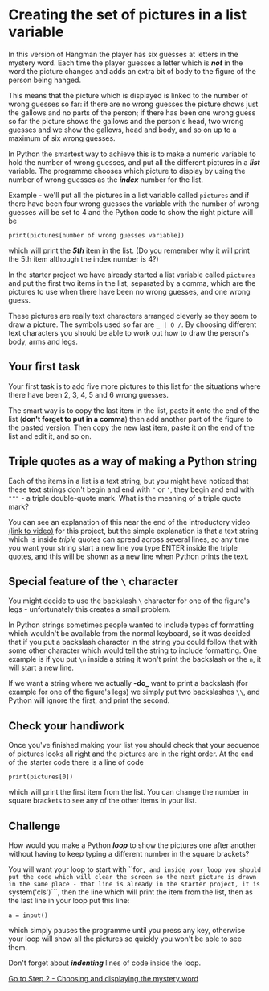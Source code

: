 # Creating the set of pictures in a list variable

In this version of Hangman the player has six guesses at letters in the mystery word. Each time the player guesses a letter which is **_not_** in the word the picture changes and adds an extra bit of body to the figure of the person being hanged.

This means that the picture which is displayed is linked to the number of wrong guesses so far: if there are no wrong guesses the picture shows just the gallows and no parts of the person; if there has been one wrong guess so far the picture shows the gallows and the person's head, two wrong guesses and we show the gallows, head and body, and so on up to a maximum of six wrong guesses.

In Python the smartest way to achieve this is to make a numeric variable to hold the number of wrong guesses, and put all the different pictures in a **_list_** variable. The programme chooses which picture to display by using the number of wrong guesses as the **_index_** number for the list.

Example - we'll put all the pictures in a list variable called ```pictures``` and if there have been four wrong guesses the variable with the number of wrong guesses will be set to 4 and the Python code to show the right picture will be
```
print(pictures[number of wrong guesses variable])
```
which will print the **_5th_** item in the list. (Do you remember why it will print the 5th item although the index number is 4?)

In the starter project we have already started a list variable called ```pictures``` and put the first two items in the list, separated by a comma, which are the pictures to use when there have been no wrong guesses, and one wrong guess.

These pictures are really text characters arranged cleverly so they seem to draw a picture. The symbols used so far are ```_ | O /```. By choosing different text characters you should be able to work out how to draw the person's body, arms and legs.
 
## Your first task

Your first task is to add five more pictures to this list for the situations where there have been 2, 3, 4, 5 and 6 wrong guesses. 

The smart way is to copy the last item in the list, paste it onto the end of the list (**don't forget to put in a comma**) then add another part of the figure to the pasted version. Then copy the new last item, paste it on the end of the list and edit it, and so on.


## Triple quotes as a way of making a Python string

Each of the items in a list is a text string, but you might have noticed that these text strings don't begin and end with `"` or `'`, they begin and end with `"""` - a triple double-quote mark. What is the meaning of a triple quote mark?

You can see an explanation of this near the end of the introductory video [(link to video)](https://youtu.be/FOJO9RdFEF8) for this project, but the simple explanation is that a text string which is inside *triple* quotes can spread across several lines, so any time you want your string start a new line you type ENTER inside the triple quotes, and this will be shown as a new line when Python prints the text.

## Special feature of the ```\``` character

You might decide to use the backslash ```\``` character for one of the figure's legs - unfortunately this creates a small problem. 

In Python strings sometimes people wanted to include types of formatting which wouldn't be available from the normal keyboard, so it was decided that if you put a backslash character in the string you could follow that with some other character which would tell the string to include formatting. One example is if you put ```\n``` inside a string it won't print the backslash or the ```n```, it will start a new line. 

If we want a string where we actually **-do_** want to print a backslash (for example for one of the figure's legs) we simply put two backslashes ```\\```, and Python will ignore the first, and print the second.


## Check your handiwork

Once you've finished making your list you should check that your sequence of pictures looks all right and the pictures are in the right order. At the end of the starter code there is a line of code
```
print(pictures[0])
```

which will print the first item from the list. You can change the number in square brackets to see any of the other items in your list.

## Challenge

How would you make a Python **_loop_** to show the pictures one after another without having to keep typing a different number in the square brackets?

You will want your loop to start with ``for```, and inside your loop you should put the code which will clear the screen so the next picture is drawn in the same place - that line is already in the starter project, it is ```system('cls')```, then the line which will print the item from the list, then as the last line in your loop put this line:
```
a = input()
```
which simply pauses the programme until you press any key, otherwise your loop will show all the pictures so quickly you won't be able to see them.

Don't forget about **_indenting_** lines of code inside the loop.

[Go to Step 2 - Choosing and displaying the mystery word](../step02-choose_word_and_display/STEP2.md)
